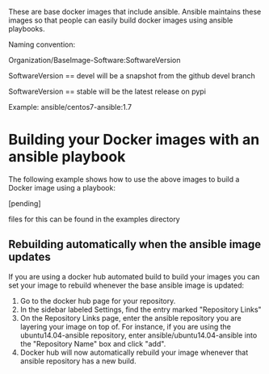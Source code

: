 These are base docker images that include ansible.  Ansible maintains these
images so that people can easily build docker images using ansible playbooks.

Naming convention:


Organization/BaseImage-Software:SoftwareVersion

SoftwareVersion == devel will be a snapshot from the github devel branch

SoftwareVersion == stable will be the latest release on pypi

Example: ansible/centos7-ansible:1.7




Building your Docker images with an ansible playbook
====================================================

The following example shows how to use the above images
to build a Docker image using a playbook:

[pending]

files for this can be found in the examples directory



Rebuilding automatically when the ansible image updates
-------------------------------------------------------

If you are using a docker hub automated build to build your images you can set
your image to rebuild whenever the base ansible image is updated:

1) Go to the docker hub page for your repository.
2) In the sidebar labeled Settings, find the entry marked "Repository Links"
3) On the Repository Links page, enter the ansible repository you are layering
   your image on top of.  For instance, if you are using the
   ubuntu14.04-ansible repository, enter ansible/ubuntu14.04-ansible
   into the "Repository Name" box and click "add".
4) Docker hub will now automatically rebuild your image whenever that ansible
   repository has a new build.
